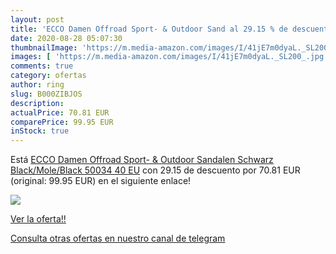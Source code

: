 ```yaml
---
layout: post
title: 'ECCO Damen Offroad Sport- & Outdoor Sand al 29.15 % de descuento'
date: 2020-08-28 05:07:30
thumbnailImage: 'https://m.media-amazon.com/images/I/41jE7m0dyaL._SL200_.jpg'
images: [ 'https://m.media-amazon.com/images/I/41jE7m0dyaL._SL200_.jpg' ]
comments: true
category: ofertas
author: ring
slug: B000ZIBJOS
description:
actualPrice: 70.81 EUR
comparePrice: 99.95 EUR
inStock: true
---
```


Está [ECCO Damen Offroad Sport- & Outdoor Sandalen  Schwarz  Black/Mole/Black 50034   40 EU](https://www.amazon.com/dp/B000ZIBJOS/?tag=redken08-20) con 29.15 de descuento por 70.81 EUR (original: 99.95 EUR) en el siguiente enlace!

[![](https://m.media-amazon.com/images/I/41jE7m0dyaL._SL200_.jpg)](https://www.amazon.com/dp/B000ZIBJOS/?tag=redken08-20)

[Ver la oferta!!](https://www.amazon.com/dp/B000ZIBJOS/?tag=redken08-20)

[Consulta otras ofertas en nuestro canal de telegram](https://t.me/s/ofertas25)
